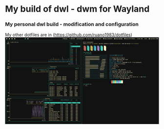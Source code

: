 # My build of dwl - dwm for Wayland
### My personal dwl build - modification and configuration

My other dotfiles are in (https://github.com/ruano1983/dotfiles)
![](/misc/1761656709_grim.png)

